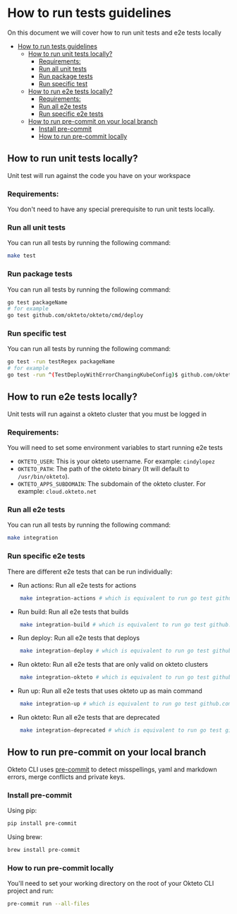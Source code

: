 # How to run tests guidelines

On this document we will cover how to run unit tests and e2e tests locally

- [How to run tests guidelines](#how-to-run-tests-guidelines)
  - [How to run unit tests locally?](#how-to-run-unit-tests-locally)
    - [Requirements:](#requirements)
    - [Run all unit tests](#run-all-unit-tests)
    - [Run package tests](#run-package-tests)
    - [Run specific test](#run-specific-test)
  - [How to run e2e tests locally?](#how-to-run-e2e-tests-locally)
    - [Requirements:](#requirements-1)
    - [Run all e2e tests](#run-all-e2e-tests)
    - [Run specific e2e tests](#run-specific-e2e-tests)
  - [How to run pre-commit on your local branch](#how-to-run-pre-commit-on-your-local-branch)
    - [Install pre-commit](#install-pre-commit)
    - [How to run pre-commit locally](#how-to-run-pre-commit-locally)

## How to run unit tests locally?

Unit test will run against the code you have on your workspace

### Requirements:

You don't need to have any special prerequisite to run unit tests locally.

### Run all unit tests

You can run all tests by running the following command:

```bash
make test
```

### Run package tests

You can run all tests by running the following command:

```bash
go test packageName
# for example
go test github.com/okteto/okteto/cmd/deploy
```

### Run specific test

You can run all tests by running the following command:

```bash
go test -run testRegex packageName
# for example
go test -run ^(TestDeployWithErrorChangingKubeConfig)$ github.com/okteto/okteto/cmd/deploy
```

## How to run e2e tests locally?

Unit tests will run against a okteto cluster that you must be logged in

### Requirements:

You will need to set some environment variables to start running e2e tests

- `OKTETO_USER`: This is your okteto username. For example: `cindylopez`
- `OKTETO_PATH`: The path of the okteto binary (It will default to `/usr/bin/okteto`).
- `OKTETO_APPS_SUBDOMAIN`: The subdomain of the okteto cluster. For example: `cloud.okteto.net`

### Run all e2e tests

You can run all tests by running the following command:

```bash
make integration
```

### Run specific e2e tests

There are different e2e tests that can be run individually:

- Run actions: Run all e2e tests for actions

``` bash
    make integration-actions # which is equivalent to run go test github.com/okteto/okteto/integration/actions -tags="actions" --count=1 -v -timeout 10m
```

- Run build: Run all e2e tests that builds

``` bash
    make integration-build # which is equivalent to run go test github.com/okteto/okteto/integration/build -tags="integration" --count=1 -v -timeout 10m
```

- Run deploy: Run all e2e tests that deploys

``` bash
    make integration-deploy # which is equivalent to run go test github.com/okteto/okteto/integration/deploy -tags="integration" --count=1 -v -timeout 20m
```

- Run okteto: Run all e2e tests that are only valid on okteto clusters

``` bash
    make integration-okteto # which is equivalent to run go test github.com/okteto/okteto/integration/okteto -tags="integration" --count=1 -v -timeout 30m
```

- Run up: Run all e2e tests that uses okteto up as main command

``` bash
    make integration-up # which is equivalent to run go test github.com/okteto/okteto/integration/up -tags="integration" --count=1 -v -timeout 45m
```

- Run okteto: Run all e2e tests that are deprecated

``` bash
    make integration-deprecated # which is equivalent to run go test github.com/okteto/okteto/integration/deprecated/push -tags="integration" --count=1 -v -timeout 15m && go test github.com/okteto/okteto/integration/deprecated/stack -tags="integration" --count=1 -v -timeout 15m
```

## How to run pre-commit on your local branch

Okteto CLI uses [pre-commit](https://pre-commit.com) to detect misspellings, yaml and markdown errors, merge conflicts and private keys.

### Install pre-commit

Using pip:

```bash
pip install pre-commit
```

Using brew:

```bash
brew install pre-commit
```

### How to run pre-commit locally

You'll need to set your working directory on the root of your Okteto CLI project and run:

```bash
pre-commit run --all-files
```
